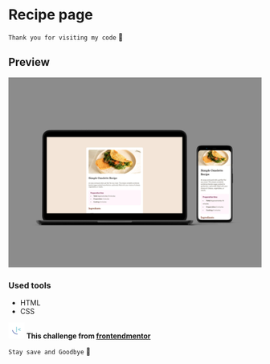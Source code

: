 # Recipe page

`Thank you for visiting my code` 👋

## Preview

![alt text](images/preview.jpg)

### Used tools

-   HTML
-   CSS

![frontendmentor-icon](./images/favicon-32x32.png) **This challenge from [frontendmentor](https://www.frontendmentor.io/)**

`Stay save and Goodbye` 👋
